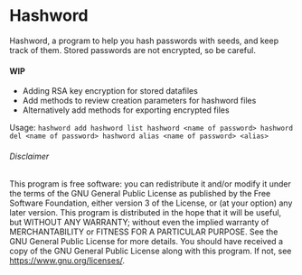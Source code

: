 Hashword
============

Hashword, a program to help you hash passwords with seeds, and keep track of them. Stored passwords are not encrypted, so be careful.

#### WIP

- Adding RSA key encryption for stored datafiles
- Add methods to review creation parameters for hashword files
- Alternatively add methods for exporting encrypted files

Usage:
    `hashword add
    hashword list
    hashword <name of password>
    hashword del <name of password>
    hashword alias <name of password> <alias>`

###### Disclaimer
This program is free software: you can redistribute it and/or modify it under the terms of the GNU General Public License as
published by the Free Software Foundation, either version 3 of the License, or (at your option) any later version. This program is
distributed in the hope that it will be useful, but WITHOUT ANY WARRANTY; without even the implied warranty of MERCHANTABILITY or
FITNESS FOR A PARTICULAR PURPOSE. See the GNU General Public License for more details. You should have received a copy of the GNU
General Public License along with this program. If not, see <https://www.gnu.org/licenses/>. 
